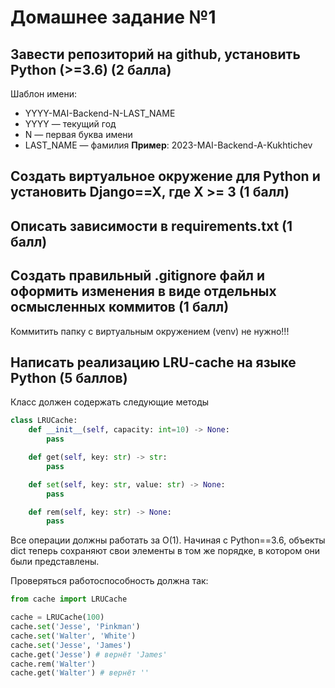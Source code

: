 # Домашнее задание №1

## Завести репозиторий на github, установить Python (>=3.6) (2 балла)
Шаблон имени:
* YYYY-MAI-Backend-N-LAST\_NAME
* YYYY — текущий год
* N — первая буква имени
* LAST\_NAME — фамилия
**Пример**: 2023-MAI-Backend-A-Kukhtichev

## Создать виртуальное окружение для Python и установить Django==X, где X >= 3 (1 балл)
## Описать зависимости в requirements.txt (1 балл)
## Создать правильный .gitignore файл и оформить изменения в виде отдельных осмысленных коммитов (1 балл)
Коммитить папку с виртуальным окружением (venv) не нужно!!!

## Написать реализацию LRU-cache на языке Python (5 баллов)
Класс должен содержать следующие методы
```python
class LRUCache:
    def __init__(self, capacity: int=10) -> None:
        pass

    def get(self, key: str) -> str:
        pass

    def set(self, key: str, value: str) -> None:
        pass

    def rem(self, key: str) -> None:
        pass
```
Все операции должны работать за O(1). Начиная с Python==3.6, объекты dict теперь сохраняют свои элементы в том же порядке, в котором они были представлены.

Проверяться работоспособность должна так:
```python
from cache import LRUCache

cache = LRUCache(100)
cache.set('Jesse', 'Pinkman')
cache.set('Walter', 'White')
cache.set('Jesse', 'James')
cache.get('Jesse') # вернёт 'James'
cache.rem('Walter')
cache.get('Walter') # вернёт ''
```
